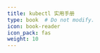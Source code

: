 ```yaml
---
title: kubectl 实用手册
type: book  # Do not modify.
icon: book-reader
icon_pack: fas
weight: 10
---
```

